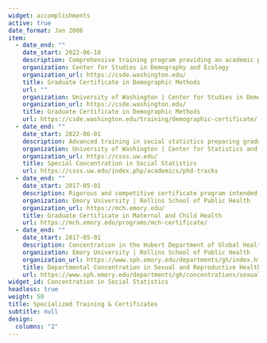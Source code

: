 ```yaml
---
widget: accomplishments
active: true
date_format: Jan 2006
item:
  - date_end: ""
    date_start: 2022-06-10
    description: Comprehensive training program providing an academic pathway to advanced population research at UW. Courses integrate a variety of disciplines and core demography, a professional development seminar series, a weekly research seminar, and opportunities for research collaboration with faculty affiliates.
    organization: Center for Studies in Demography and Ecology
    organization_url: https://csde.washington.edu/
    title: Graduate Certificate in Demographic Methods
    url: ""
    organization: University of Washington | Center for Studies in Demography and Ecology 
    organization_url: https://csde.washington.edu/
    title: Graduate Certificate in Demographic Methods
    url: https://csde.washington.edu/training/demographic-certificate/
  - date_end: ""
    date_start: 2022-06-01
    description: Advanced training in social statistics preparing graduate students for independent research and teaching careers in quantitative social sciences.
    organization: University of Washington | Center for Statistics and the Social Sciences
    organization_url: https://csss.uw.edu/
    title: Special Concentration in Social Statistics
    url: https://csss.uw.edu/index.php/academics/phd-tracks
  - date_end: ""
    date_start: 2017-05-01
    description: Rigorous and competitive certificate program intended for graduate students who are committed to the development and promotion of the Maternal and Child Health (MCH) field.
    organization: Emory University | Rollins School of Public Health
    organization_url: https://mch.emory.edu/
    title: Graduate Certificate in Maternal and Child Health
    url: https://mch.emory.edu/programs/mch-certificate/
  - date_end: ""
    date_start: 2017-05-01
    description: Concentration in the Hubert Department of Global Health addressing current domestic and global issues in sexual and reproductive health and population studies using quantitative, qualitative, and epidemiological methods.
    organization: Emory University | Rollins School of Public Health
    organization_url: https://www.sph.emory.edu/departments/gh/index.html
    title: Departmental Concentration in Sexual and Reproductive Health and Population Studies
    url: https://www.sph.emory.edu/departments/gh/concentrations/sexual-reproductive/
widget_id: Concentration in Social Statistics
headless: true
weight: 50
title: Specialized Training & Certificates
subtitle: null
design:
  columns: "2"
---
```

